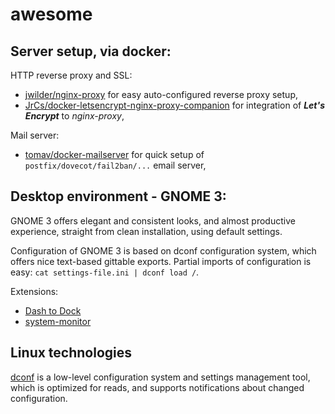 awesome
=======

Server setup, via docker:
-------------------------

HTTP reverse proxy and SSL:

- [jwilder/nginx-proxy](https://github.com/jwilder/nginx-proxy) for easy auto-configured reverse proxy setup,
- [JrCs/docker-letsencrypt-nginx-proxy-companion](https://github.com/JrCs/docker-letsencrypt-nginx-proxy-companion) for integration of ***Let's Encrypt*** to *nginx-proxy*,

Mail server:

- [tomav/docker-mailserver](https://github.com/tomav/docker-mailserver) for quick setup of `postfix/dovecot/fail2ban/...` email server,

Desktop environment - GNOME 3:
------------------------------

GNOME 3 offers elegant and consistent looks, and almost productive experience, straight from clean installation, using default settings. 

Configuration of GNOME 3 is based on dconf configuration system, which offers nice text-based gittable exports. Partial imports of configuration is easy: `cat settings-file.ini | dconf load /`.

Extensions:

- [Dash to Dock ](https://extensions.gnome.org/extension/307/dash-to-dock/)
- [system-monitor](https://extensions.gnome.org/extension/120/system-monitor/)

Linux technologies
------------------

[dconf](https://en.wikipedia.org/wiki/Dconf) is a low-level configuration system and settings management tool, which is optimized for reads, and supports notifications about changed configuration.
